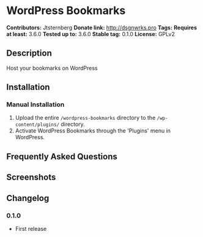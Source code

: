 # WordPress Bookmarks #
**Contributors:**      Jtsternberg
**Donate link:**       http://dsgnwrks.pro
**Tags:**
**Requires at least:** 3.6.0
**Tested up to:**      3.6.0
**Stable tag:**        0.1.0
**License:**           GPLv2

## Description ##

Host your bookmarks on WordPress

## Installation ##

### Manual Installation ###

1. Upload the entire `/wordpress-bookmarks` directory to the `/wp-content/plugins/` directory.
2. Activate WordPress Bookmarks through the 'Plugins' menu in WordPress.

## Frequently Asked Questions ##


## Screenshots ##


## Changelog ##

### 0.1.0 ###
* First release
